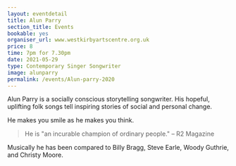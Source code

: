 ```yaml
---
layout: eventdetail
title: Alun Parry
section_title: Events
bookable: yes
organiser_url: www.westkirbyartscentre.org.uk
price: 8
time: 7pm for 7.30pm
date: 2021-05-29
type: Contemporary Singer Songwriter
image: alunparry
permalink: /events/Alun-parry-2020
---
```


Alun Parry is a socially conscious storytelling songwriter. His hopeful, uplifting folk songs tell inspiring stories of social and personal change.

He makes you smile as he makes you think.

> He is "an incurable champion of ordinary people." – R2 Magazine

Musically he has been compared to Billy Bragg, Steve Earle, Woody Guthrie, and Christy Moore.
